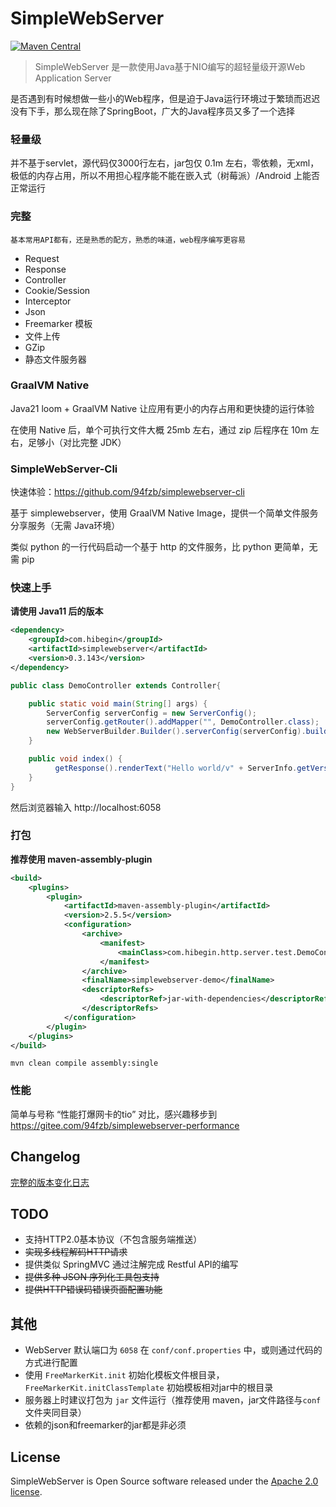 # SimpleWebServer

[![Maven Central](https://img.shields.io/maven-central/v/com.hibegin/simplewebserver.svg?label=Maven%20Central)](https://search.maven.org/search?q=g:%22com.hibegin%22%20AND%20a:%22simplewebserver%22)

> SimpleWebServer 是一款使用Java基于NIO编写的超轻量级开源Web Application Server

是否遇到有时候想做一些小的Web程序，但是迫于Java运行环境过于繁琐而迟迟没有下手，那么现在除了SpringBoot，广大的Java程序员又多了一个选择

### 轻量级

并不基于servlet，源代码仅3000行左右，jar包仅 0.1m 左右，零依赖，无xml，极低的内存占用，所以不用担心程序能不能在嵌入式（树莓派）/Android 上能否正常运行

### 完整

```
基本常用API都有，还是熟悉的配方，熟悉的味道，web程序编写更容易
```

- Request
- Response
- Controller
- Cookie/Session
- Interceptor
- Json
- Freemarker 模板
- 文件上传
- GZip
- 静态文件服务器

### GraalVM Native

Java21 loom + GraalVM Native 让应用有更小的内存占用和更快捷的运行体验

在使用 Native 后，单个可执行文件大概 25mb 左右，通过 zip 后程序在 10m 左右，足够小（对比完整 JDK）

### SimpleWebServer-Cli

快速体验：https://github.com/94fzb/simplewebserver-cli 

基于 simplewebserver，使用 GraalVM Native Image，提供一个简单文件服务分享服务（无需 Java环境）

类似 python 的一行代码启动一个基于 http 的文件服务，比 python 更简单，无需 pip

### 快速上手

**请使用 Java11 后的版本**

```xml
<dependency>
    <groupId>com.hibegin</groupId>
    <artifactId>simplewebserver</artifactId>
    <version>0.3.143</version>
</dependency>
```

```java
public class DemoController extends Controller{

    public static void main(String[] args) {
        ServerConfig serverConfig = new ServerConfig();
        serverConfig.getRouter().addMapper("", DemoController.class);
        new WebServerBuilder.Builder().serverConfig(serverConfig).build().startWithThread();
    }

    public void index() {
          getResponse().renderText("Hello world/v" + ServerInfo.getVersion());
    }
}
```

然后浏览器输入 http://localhost:6058

### 打包

**推荐使用 maven-assembly-plugin**

```xml
<build>
    <plugins>
        <plugin>
            <artifactId>maven-assembly-plugin</artifactId>
            <version>2.5.5</version>
            <configuration>
                <archive>
                    <manifest>
                        <mainClass>com.hibegin.http.server.test.DemoController</mainClass>
                    </manifest>
                </archive>
                <finalName>simplewebserver-demo</finalName>
                <descriptorRefs>
                    <descriptorRef>jar-with-dependencies</descriptorRef>
                </descriptorRefs>
            </configuration>
        </plugin>
    </plugins>
</build>
```

`mvn clean compile assembly:single`

### 性能
简单与号称 “性能打爆网卡的tio” 对比，感兴趣移步到 https://gitee.com/94fzb/simplewebserver-performance

## Changelog

[完整的版本变化日志](CHANGELOG.md)

## TODO

- 支持HTTP2.0基本协议（不包含服务端推送）
- ~~实现多线程解码HTTP请求~~
- 提供类似 SpringMVC 通过注解完成 Restful API的编写
- ~~提供多种 JSON 序列化工具包支持~~
- ~~提供HTTP错误码错误页面配置功能~~

## 其他

* WebServer 默认端口为 `6058` 在 `conf/conf.properties` 中，或则通过代码的方式进行配置
* 使用 `FreeMarkerKit.init` 初始化模板文件根目录，`FreeMarkerKit.initClassTemplate` 初始模板相对jar中的根目录
* 服务器上时建议打包为 `jar` 文件运行（推荐使用 maven，jar文件路径与`conf` 文件夹同目录）
* 依赖的json和freemarker的jar都是非必须

## License

SimpleWebServer is Open Source software released under the [Apache 2.0 license](https://www.apache.org/licenses/LICENSE-2.0.html).

